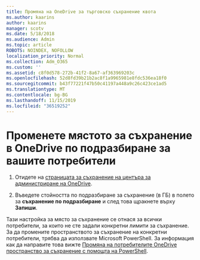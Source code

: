 ```yaml
---
title: Промяна на OneDrive за търговско съхранение квота
ms.author: kaarins
author: kaarins
manager: scotv
ms.date: 5/18/2018
ms.audience: Admin
ms.topic: article
ROBOTS: NOINDEX, NOFOLLOW
localization_priority: Normal
ms.collection: Adm_O365
ms.custom: ''
ms.assetid: c8f0d578-272b-41f2-8a67-af363969203c
ms.openlocfilehash: 52d8fd39b21b2ac8f1a9965981e8fdc536ea18f0
ms.sourcegitcommit: b43f77221f47b50c41197a448a9c26c423ce1ad5
ms.translationtype: MT
ms.contentlocale: bg-BG
ms.lasthandoff: 11/15/2019
ms.locfileid: "36519252"
---
```

# <a name="change-the-default-onedrive-storage-space-for-your-users"></a>Променете мястото за съхранение в OneDrive по подразбиране за вашите потребители

1. Отидете на [страницата за съхранение на центъра за администриране на OneDrive](https://admin.onedrive.com/?v=StorageSettings).
    
2. Въведете стойността по подразбиране за съхранение (в ГБ) в полето за **съхранение по подразбиране** и след това щракнете върху **Запиши**.
    
Тази настройка за място за съхранение се отнася за всички потребители, за които не сте задали конкретни лимити за съхранение. За да промените пространството за съхранение на конкретни потребители, трябва да използвате Microsoft PowerShell. За информация как да направите това вижте [Промяна на потребителите OneDrive пространство за съхранение с помощта на PowerShell](https://go.microsoft.com/fwlink/?linkid=866402).
  

